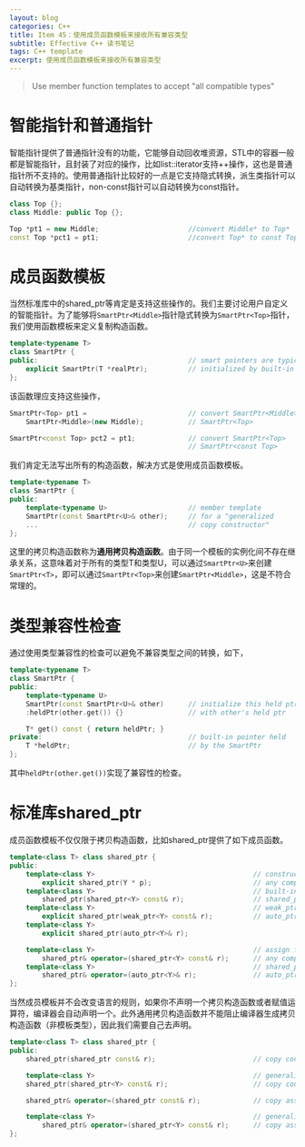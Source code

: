 ```yaml
---
layout: blog
categories: C++
title: Item 45：使用成员函数模板来接收所有兼容类型
subtitle: Effective C++ 读书笔记
tags: C++ template
excerpt: 使用成员函数模板来接收所有兼容类型
---
```


> Use member function templates to accept "all compatible types"

# 智能指针和普通指针

智能指针提供了普通指针没有的功能，它能够自动回收堆资源，STL中的容器一般都是智能指针，且封装了对应的操作，比如list::iterator支持++操作，这也是普通指针所不支持的。使用普通指针比较好的一点是它支持隐式转换，派生类指针可以自动转换为基类指针，non-const指针可以自动转换为const指针。

```cpp
class Top {};
class Middle: public Top {};

Top *pt1 = new Middle;                      //convert Middle* to Top*
const Top *pct1 = pt1;                      //convert Top* to const Top*
```

# 成员函数模板

当然标准库中的shared\_ptr等肯定是支持这些操作的。我们主要讨论用户自定义的智能指针。为了能够将`SmartPtr<Middle>`指针隐式转换为`SmartPtr<Top>`指针，我们使用函数模板来定义复制构造函数。

```cpp
template<typename T>
class SmartPtr {
public:                                     // smart pointers are typically
    explicit SmartPtr(T *realPtr);          // initialized by built-in pointers
};
```

该函数理应支持这些操作，

```cpp
SmartPtr<Top> pt1 =                         // convert SmartPtr<Middle> 
    SmartPtr<Middle>(new Middle);           // SmartPtr<Top>

SmartPtr<const Top> pct2 = pt1;             // convert SmartPtr<Top> 
                                            // SmartPtr<const Top>
```

我们肯定无法写出所有的构造函数，解决方式是使用成员函数模板。

```cpp
template<typename T>
class SmartPtr {
public:
    template<typename U>                    // member template
    SmartPtr(const SmartPtr<U>& other);     // for a "generalized
    ...                                     // copy constructor"
};
```

这里的拷贝构造函数称为**通用拷贝构造函数**。由于同一个模板的实例化间不存在继承关系，这意味着对于所有的类型T和类型U，可以通过`SmartPtr<U>`来创建`SmartPtr<T>`，即可以通过`SmartPtr<Top>`来创建`SmartPtr<Middle>`，这是不符合常理的。

# 类型兼容性检查

通过使用类型兼容性的检查可以避免不兼容类型之间的转换，如下，

```cpp
template<typename T>
class SmartPtr {
public:
    template<typename U>
    SmartPtr(const SmartPtr<U>& other)      // initialize this held ptr
    :heldPtr(other.get()) {}                // with other's held ptr

    T* get() const { return heldPtr; }
private:                                    // built-in pointer held
    T *heldPtr;                             // by the SmartPtr
};
```

其中`heldPtr(other.get())`实现了兼容性的检查。

# 标准库shared\_ptr

成员函数模板不仅仅限于拷贝构造函数，比如shared\_ptr提供了如下成员函数。

```cpp
template<class T> class shared_ptr {
public:
    template<class Y>                                       // construct from
        explicit shared_ptr(Y * p);                         // any compatible
    template<class Y>                                       // built-in pointer,
        shared_ptr(shared_ptr<Y> const& r);                 // shared_ptr,
    template<class Y>                                       // weak_ptr, or
        explicit shared_ptr(weak_ptr<Y> const& r);          // auto_ptr
    template<class Y>
        explicit shared_ptr(auto_ptr<Y>& r);

    template<class Y>                                       // assign from
        shared_ptr& operator=(shared_ptr<Y> const& r);      // any compatible
    template<class Y>                                       // shared_ptr or
        shared_ptr& operator=(auto_ptr<Y>& r);              // auto_ptr
};
```

当然成员模板并不会改变语言的规则，如果你不声明一个拷贝构造函数或者赋值运算符，编译器会自动声明一个。此外通用拷贝构造函数并不能阻止编译器生成拷贝构造函数（非模板类型），因此我们需要自己去声明。

```cpp
template<class T> class shared_ptr {
public:
    shared_ptr(shared_ptr const& r);                        // copy constructor

    template<class Y>                                       // generalized
    shared_ptr(shared_ptr<Y> const& r);                     // copy constructor

    shared_ptr& operator=(shared_ptr const& r);             // copy assignment

    template<class Y>                                       // generalized
        shared_ptr& operator=(shared_ptr<Y> const& r);      // copy assignment
};
```
